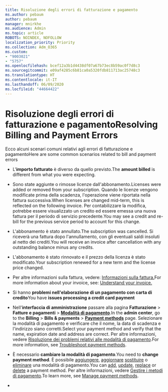```yaml
---
title: Risoluzione degli errori di fatturazione e pagamento
ms.author: pebaum
author: pebaum
manager: mnirkhe
ms.audience: Admin
ms.topic: article
ROBOTS: NOINDEX, NOFOLLOW
localization_priority: Priority
ms.collection: Adm_O365
ms.custom:
- "9003021"
- "5757"
ms.openlocfilehash: bcef12a3b1d4438df07a67b73ec8b59ac0f7d8c3
ms.sourcegitcommit: e09af4285c6b81ca0a5320fdb811713ac25748c3
ms.translationtype: HT
ms.contentlocale: it-IT
ms.lasthandoff: 06/09/2020
ms.locfileid: "44664422"
---
```

# <a name="resolving-billing-and-payment-errors"></a><span data-ttu-id="cbe17-102">Risoluzione degli errori di fatturazione e pagamento</span><span class="sxs-lookup"><span data-stu-id="cbe17-102">Resolving Billing and Payment Errors</span></span>

<span data-ttu-id="cbe17-103">Ecco alcuni scenari comuni relativi agli errori di fatturazione e pagamento</span><span class="sxs-lookup"><span data-stu-id="cbe17-103">Here are some common scenarios related to bill and payment errors</span></span>

- <span data-ttu-id="cbe17-104">L'**importo fatturato** è diverso da quello previsto.</span><span class="sxs-lookup"><span data-stu-id="cbe17-104">The  **amount billed** is different from what you were expecting.</span></span>
- <span data-ttu-id="cbe17-105">Sono state aggiunte o rimosse licenze dall'abbonamento.</span><span class="sxs-lookup"><span data-stu-id="cbe17-105">Licenses were added or removed from your subscription.</span></span> <span data-ttu-id="cbe17-106">Quando le licenze vengono modificate prima della scadenza, l'operazione viene riportata nella fattura successiva.</span><span class="sxs-lookup"><span data-stu-id="cbe17-106">When licenses are changed mid-term, this is reflected on the following invoice.</span></span> <span data-ttu-id="cbe17-107">Per contabilizzare la modifica, potrebbe essere visualizzato un credito ed essere emessa una nuova fattura per il periodo di servizio precedente.</span><span class="sxs-lookup"><span data-stu-id="cbe17-107">You may see a credit and re- bill for the previous service period to account for this change.</span></span>
- <span data-ttu-id="cbe17-108">L'abbonamento è stato annullato.</span><span class="sxs-lookup"><span data-stu-id="cbe17-108">The subscription was cancelled.</span></span> <span data-ttu-id="cbe17-109">Si riceverà una fattura dopo l'annullamento, con gli eventuali saldi insoluti al netto dei crediti.</span><span class="sxs-lookup"><span data-stu-id="cbe17-109">You will receive an invoice after cancellation with any outstanding balance minus any credits.</span></span>
- <span data-ttu-id="cbe17-110">L'abbonamento è stato rinnovato e il prezzo della licenza è stato modificato.</span><span class="sxs-lookup"><span data-stu-id="cbe17-110">Your subscription renewed for a new term and the license price changed.</span></span>
- <span data-ttu-id="cbe17-111">Per altre informazioni sulla fattura, vedere: [Informazioni sulla fattura.](https://docs.microsoft.com/microsoft-365/commerce/billing-and-payments/understand-your-invoice2)</span><span class="sxs-lookup"><span data-stu-id="cbe17-111">For more information about your invoice, see:  [Understand your invoice.](https://docs.microsoft.com/microsoft-365/commerce/billing-and-payments/understand-your-invoice2)</span></span>
- <span data-ttu-id="cbe17-112">Si hanno **problemi nell'elaborazione di un pagamento con carta di credito**</span><span class="sxs-lookup"><span data-stu-id="cbe17-112">You have  **issues processing a credit card payment**</span></span>
- <span data-ttu-id="cbe17-113">Nell'**interfaccia di amministrazione** passare alla pagina **Fatturazione**  >  **Fatture e pagamenti**  >  **[Modalità di pagamento](https://go.microsoft.com/fwlink/p/?linkid=2018806)**.</span><span class="sxs-lookup"><span data-stu-id="cbe17-113">In the  **admin center**, go to the  **Billing**  >  **Bills & payments**  >  **[Payment methods](https://go.microsoft.com/fwlink/p/?linkid=2018806)** page.</span></span> <span data-ttu-id="cbe17-114">Selezionare la modalità di pagamento e verificare che il nome, la data di scadenza e l'indirizzo siano corretti.</span><span class="sxs-lookup"><span data-stu-id="cbe17-114">Select your payment method and verify that the name, expiration date and address are correct.</span></span> <span data-ttu-id="cbe17-115">Per altre informazioni, vedere [Risoluzione dei problemi relativi alle modalità di pagamento](https://docs.microsoft.com/microsoft-365/commerce/billing-and-payments/manage-payment-methods#troubleshoot-payment-methods).</span><span class="sxs-lookup"><span data-stu-id="cbe17-115">For more information, see  [Troubleshoot payment methods](https://docs.microsoft.com/microsoft-365/commerce/billing-and-payments/manage-payment-methods#troubleshoot-payment-methods).</span></span>

- <span data-ttu-id="cbe17-116">È necessario **cambiare la modalità di pagamento**.</span><span class="sxs-lookup"><span data-stu-id="cbe17-116">You need to  **change payment method**.</span></span> <span data-ttu-id="cbe17-117">È possibile [aggiungere](https://docs.microsoft.com/microsoft-365/commerce/billing-and-payments/manage-payment-methods?view=o365-worldwide#add-a-payment-method), [aggiornare](https://docs.microsoft.com/microsoft-365/commerce/billing-and-payments/manage-payment-methods?view=o365-worldwide#update-payment-method-details) [sostituire](https://docs.microsoft.com/microsoft-365/commerce/billing-and-payments/manage-payment-methods?view=o365-worldwide#replace-a-payment-method) o [eliminare](https://docs.microsoft.com/microsoft-365/commerce/billing-and-payments/manage-payment-methods?view=o365-worldwide#delete-a-payment-method) una modalità di pagamento.</span><span class="sxs-lookup"><span data-stu-id="cbe17-117">You can [add](https://docs.microsoft.com/microsoft-365/commerce/billing-and-payments/manage-payment-methods?view=o365-worldwide#add-a-payment-method),  [update](https://docs.microsoft.com/microsoft-365/commerce/billing-and-payments/manage-payment-methods?view=o365-worldwide#update-payment-method-details),  [replace](https://docs.microsoft.com/microsoft-365/commerce/billing-and-payments/manage-payment-methods?view=o365-worldwide#replace-a-payment-method)  or  [delete](https://docs.microsoft.com/microsoft-365/commerce/billing-and-payments/manage-payment-methods?view=o365-worldwide#delete-a-payment-method)  a payment method.</span></span> <span data-ttu-id="cbe17-118">Per altre informazioni, vedere [Gestire i metodi di pagamento](https://docs.microsoft.com/microsoft-365/commerce/billing-and-payments/manage-payment-methods?view=o365-worldwide).</span><span class="sxs-lookup"><span data-stu-id="cbe17-118">To learn more, see  [Manage payment methods](https://docs.microsoft.com/microsoft-365/commerce/billing-and-payments/manage-payment-methods?view=o365-worldwide).</span></span>
- 